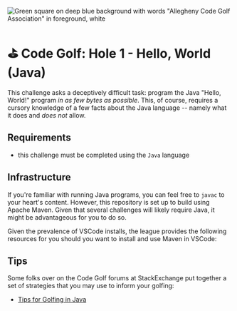 ![Green square on deep blue background with words "Allegheny Code Golf Association" in foreground, white](https://github.com/allegheny-college-cmpsc-201-spring-2024/golf/assets/1552764/d3ee6a91-74c9-482b-84eb-ec9a2e8dee05)

# ⛳ Code Golf: Hole 1 - Hello, World (Java)

This challenge asks a deceptively difficult task: program the Java "Hello, World!" program _in as few bytes as possible_. This,
of course, requires a cursory knowledge of a few facts about the Java language -- namely what it does and _does not_ allow.

## Requirements

* this challenge must be completed using the `Java` language

## Infrastructure

If you're familiar with running Java programs, you can feel free to `javac` to your heart's content. However, this repository
is set up to build using Apache Maven. Given that several challenges will likely require Java, it might be advantageous for you
to do so.

Given the prevalence of VSCode installs, the league provides the following resources for you should you want to install and use
Maven in VSCode:



## Tips

Some folks over on the Code Golf forums at StackExchange put together a set of strategies that you may use to inform your golfing:

* [Tips for Golfing in Java](https://codegolf.stackexchange.com/questions/6671/tips-for-golfing-in-java)
